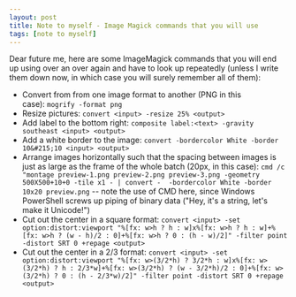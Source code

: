 ```yaml
---
layout: post
title: Note to myself - Image Magick commands that you will use
tags: [note to myself]
---
```

Dear future me, here are some ImageMagick commands that you will end up using over an over again and have to look up repeatedly (unless I write them down now, in which case you will surely remember all of them):

  * Convert from from one image format to another (PNG in this case): `mogrify -format png`
  * Resize pictures: `convert <input> -resize 25% <output>`
  * Add label to the bottom right: `composite label:<text> -gravity southeast <input> <output>`
  * Add a white border to the image: `convert -bordercolor White -border 10&#215;10 <input> <output>`
  * Arrange images horizontally such that the spacing between images is just as large as the frame of the whole batch (20px, in this case): `cmd /c "montage preview-1.png preview-2.png preview-3.png -geometry 500X500+10+0 -tile x1 - | convert -  -bordercolor White -border 10x20 preview.png` -- note the use of CMD here, since Windows PowerShell screws up piping of binary data ("Hey, it's a string, let's make it Unicode!")
  * Cut out the center in a square format: `convert <input> -set option:distort:viewport "%[fx: w>h ? h : w]x%[fx: w>h ? h : w]+%[fx: w>h ? (w - h)/2 : 0]+%[fx: w>h ? 0 : (h - w)/2]" -filter point -distort SRT 0 +repage <output>`
  * Cut out the center in a 2/3 format: `convert <input> -set option:distort:viewport "%[fx: w>(3/2*h) ? 3/2*h : w]x%[fx: w>(3/2*h) ? h : 2/3*w]+%[fx: w>(3/2*h) ? (w - 3/2*h)/2 : 0]+%[fx: w>(3/2*h) ? 0 : (h - 2/3*w)/2]" -filter point -distort SRT 0 +repage <output>`